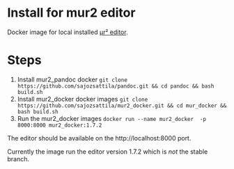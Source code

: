 # Install for mur2 editor

Docker image for local installed [μr² editor](https://github.com/sajozsattila/mur2_editor).

# Steps
1. Install mur2_pandoc docker 
   ``` git clone https://github.com/sajozsattila/pandoc.git && cd pandoc && bash build.sh ```
1. Install mur2_docker docker images
   ``` git clone https://github.com/sajozsattila/mur2_docker.git && cd mur_docker && bash build.sh ```
1. Run the mur2_docker images
   ``` docker run --name mur2_docker  -p 8000:8000 mur2_docker:1.7.2 ```
   
The editor should be available on the http://localhost:8000 port.

Currently the image run the editor version 1.7.2 which is *not* the stable branch. 